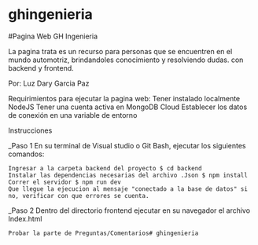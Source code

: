 # ghingenieria
#Pagina Web GH Ingenieria

La pagina trata es un recurso para personas que se encuentren en el mundo automotriz, brindandoles conocimiento y resolviendo dudas. con backend y frontend.

Por: Luz Dary Garcia Paz

Requirimientos para ejecutar la pagina web:
    Tener instalado localmente NodeJS
    Tener una cuenta activa en MongoDB Cloud
    Establecer los datos de conexión en una variable de entorno

Instrucciones

_Paso 1
    En su terminal de Visual studio o Git Bash, ejecutar los siguientes comandos:

    Ingresar a la carpeta backend del proyecto $ cd backend
    Instalar las dependencias necesarias del archivo .Json $ npm install
    Correr el servidor $ npm run dev
    Que llegue la ejecucion al mensaje "conectado a la base de datos" si no, verificar con que errores se cuenta.

_Paso 2
    Dentro del directorio frontend ejecutar en su navegador el archivo Index.html
    
    Probar la parte de Preguntas/Comentarios# ghingenieria
